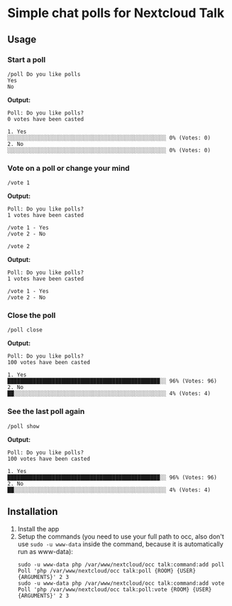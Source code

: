 # Simple chat polls for Nextcloud Talk

## Usage

### Start a poll

```
/poll Do you like polls
Yes
No
```

**Output:**
```
Poll: Do you like polls?
0 votes have been casted

1. Yes
░░░░░░░░░░░░░░░░░░░░░░░░░░░░░░░░░░░░░░░░░░░░░░░░░░ 0% (Votes: 0)
2. No
░░░░░░░░░░░░░░░░░░░░░░░░░░░░░░░░░░░░░░░░░░░░░░░░░░ 0% (Votes: 0)
```

### Vote on a poll or change your mind

```
/vote 1
```

**Output:**
```
Poll: Do you like polls?
1 votes have been casted

/vote 1 - Yes
/vote 2 - No
```

```
/vote 2
```

**Output:**
```
Poll: Do you like polls?
1 votes have been casted

/vote 1 - Yes
/vote 2 - No
```

### Close the poll

```
/poll close
```

**Output:**
```
Poll: Do you like polls?
100 votes have been casted

1. Yes
████████████████████████████████████████████████░░ 96% (Votes: 96)
2. No
██░░░░░░░░░░░░░░░░░░░░░░░░░░░░░░░░░░░░░░░░░░░░░░░░ 4% (Votes: 4)
```

### See the last poll again

```
/poll show
```

**Output:**
```
Poll: Do you like polls?
100 votes have been casted

1. Yes
████████████████████████████████████████████████░░ 96% (Votes: 96)
2. No
██░░░░░░░░░░░░░░░░░░░░░░░░░░░░░░░░░░░░░░░░░░░░░░░░ 4% (Votes: 4)
```

## Installation

1. Install the app
2. Setup the commands (you need to use your full path to occ, also don't use `sudo -u www-data` inside the command, because it is automatically run as www-data):
    ```
    sudo -u www-data php /var/www/nextcloud/occ talk:command:add poll Poll 'php /var/www/nextcloud/occ talk:poll {ROOM} {USER} {ARGUMENTS}' 2 3
    sudo -u www-data php /var/www/nextcloud/occ talk:command:add vote Poll 'php /var/www/nextcloud/occ talk:poll:vote {ROOM} {USER} {ARGUMENTS}' 2 3
    ```
